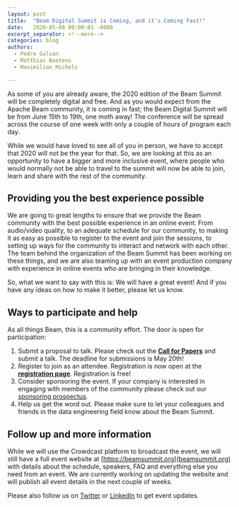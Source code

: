 ```yaml
---
layout: post
title:  "Beam Digital Summit is Coming, and it's Coming Fast!"
date:   2020-05-08 00:00:01 -0800
excerpt_separator: <!--more-->
categories: blog
authors:
  - Pedro Galvan
  - Matthias Baetens
  - Maximilian Michels

---
```

<!--
Licensed under the Apache License, Version 2.0 (the "License");
you may not use this file except in compliance with the License.
You may obtain a copy of the License at
http://www.apache.org/licenses/LICENSE-2.0
Unless required by applicable law or agreed to in writing, software
distributed under the License is distributed on an "AS IS" BASIS,
WITHOUT WARRANTIES OR CONDITIONS OF ANY KIND, either express or implied.
See the License for the specific language governing permissions and
limitations under the License.
-->


As some of you are already aware, the 2020 edition of the Beam Summit will be completely digital and free. And as you would expect from the Apache Beam community, it is coming in fast; the Beam Digital Summit will be from June 15th to 19th, one moth away! The conference will be spread across the course of one week with only a couple of hours of program each day.

<!--more-->

While we would have loved to see all of you in person, we have to accept that 2020 will not be the year for that. So, we are looking at this as an opportunity to have a bigger and more inclusive event, where people who would normally not be able to travel to the summit will now be able to join, learn and share with the rest of the community.

## Providing you the best experience possible

We are going to great lengths to ensure that we provide the Beam community with the best possible experience in an online event. From audio/video quality, to an adequate schedule for our community, to making it as easy as possible to register to the event and join the sessions, to setting up ways for the community to interact and network with each other. The team behind the organization of the Beam Summit has been working on these things, and we are also teaming up with an event production company with experience in online events who are bringing in their knowledge.

So, what we want to say with this is: We will have a great event! And if you have any ideas on how to make it better, please let us know.

## Ways to participate and help

As all things Beam, this is a community effort. The door is open for participation:

1. Submit a proposal to talk. Please check out the **[Call for Papers](https://sessionize.com/beam-digital-summit-2020/)** and submit a talk. The deadline for submissions is May 20th!
2. Register to join as an attendee. Registration is now open at the **[registration page](https://crowdcast.io/e/beamsummit)**. Registration is free!
3. Consider sponsoring the event. If your company is interested in engaging with members of the community please check out our [sponsoring prospectus](https://drive.google.com/open?id=1EbijvZKpkWwWyMryLY9sJfyZzZk1k44v).
4. Help us get the word out. Please make sure to let your colleagues and friends in the data engineering field know about the Beam Summit.

## Follow up and more information

While we will use the Crowdcast platform to broadcast the event, we will still have a full event website at [https://beamsummit.org](beamsummit.org) with details about the schedule, speakers, FAQ and everything else you need from an event. We are currently working on updating the website and will publish all event details in the next couple of weeks.

Please also follow us on [Twitter](https://twitter.com/beamsummit) or [LinkedIn](https://www.linkedin.com/company/beam-summit/) to get event updates.
